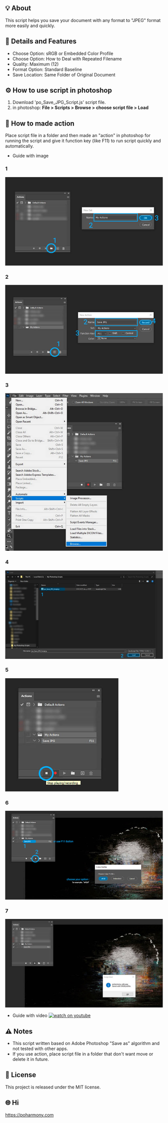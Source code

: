 ## 💡 About
This script helps you save your document with any format to "JPEG" format more easily and quickly.


## 🔩 Details and Features
* Choose Option: sRGB or Embedded Color Profile
* Choose Option: How to Deal with Repeated Filename
* Quality: Maximum (12)
* Format Option: Standard Baseline
* Save Location: Same Folder of Original Document


## ⚙️ How to use script in photoshop
1. Download 'po_Save_JPG_Script.js' script file.
2. in photoshop: **File > Scripts > Browse > choose script file > Load**


## 📌 How to made action
Place script file in a folder and then made an "action" in photoshop for running the script and give it function key (like F11) to run script quickly and automatically.

* Guide with image
### 1
![step1](./images/1_R.jpg)
### 2
![step2](./images/2_R.jpg)
### 3
![step3](./images/3_R.jpg)
### 4
![step4](./images/4_R.jpg)
### 5
![step5](./images/5_R.jpg)
### 6
![step6](./images/6_R.jpg)
### 7
![step7](./images/7_R.jpg)

* Guide with video
[![watch on youtube](https://img.youtube.com/vi/hr1IclAEiFI/0.jpg)](https://www.youtube.com/watch?v=hr1IclAEiFI)


## ⚠️ Notes
* This script written based on Adobe Photoshop "Save as" algorithm and not tested with other apps.
* If you use action, place script file in a folder that don't want move or delete it in future.

## 📜 License
This project is released under the MIT license.


## 🌐 Hi
https://poharmony.com
